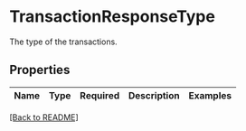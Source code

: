 # TransactionResponseType

The type of the transactions.

## Properties

| Name | Type | Required | Description | Examples |
|------------|:-------------:|:-------------:|-------------|:-------------:|



[[Back to README]](../../README.md)